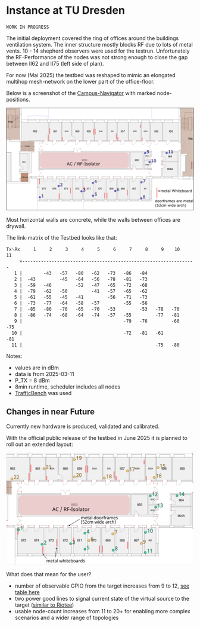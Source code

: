 # Instance at TU Dresden

```{note}
WORK IN PROGRESS
```

The initial deployment covered the ring of offices around the buildings ventilation system.
The inner structure mostly blocks RF due to lots of metal vents.
10 - 14 shepherd observers were used for the testrun.
Unfortunately the RF-Performance of the nodes was not strong enough to close the gap between II62 and II75 (left side of plan).

For now (Mai 2025) the testbed was reshaped to mimic an elongated multihop mesh-network on the lower part of the office-floor.

Below is a screenshot of the [Campus-Navigator](https://navigator.tu-dresden.de/etplan/bar/02) with marked node-positions.

![cfaed floor with marked node-positions](../media/cfaed_floorplan_current.png)

Most horizontal walls are concrete, while the walls between offices are drywall.

The link-matrix of the Testbed looks like that:

```
Tx⟍Rx     1     2     3     4     5     6     7     8     9    10    11
     +-----------------------------------------------------------------
   1 |        -43   -57   -80   -62   -73   -86   -84
   2 |  -43         -45   -64   -56   -78   -81   -73
   3 |  -59   -46         -52   -47   -65   -72   -68
   4 |  -79   -62   -50         -41   -57   -65   -62
   5 |  -61   -55   -45   -41         -56   -71   -73
   6 |  -73   -77   -64   -58   -57         -55   -56
   7 |  -85   -80   -70   -65   -70   -53         -53   -78   -70
   8 |  -86   -74   -68   -64   -74   -57   -55         -77   -81
   9 |                                      -79   -76         -60   -75
  10 |                                      -72   -81   -61         -81
  11 |                                                  -75   -80
```

Notes:

- values are in dBm
- data is from 2025-03-11
- P_TX = 8 dBm
- 8min runtime, scheduler includes all nodes
- [TrafficBench](https://github.com/nes-lab/TrafficBench) was used

## Changes in near Future

Currently new hardware is produced, validated and calibrated.

With the official public release of the testbed in June 2025 it is planned to roll out an extended layout:

![cfaed floor with marked future node-positions](../media/cfaed_floorplan_with_nodes.png)

What does that mean for the user?

- number of observable GPIO from the target increases from 9 to 12, [see table here](https://github.com/orgua/shepherd-targets/tree/main/hardware/shepherd_nRF_FRAM_Target_v1.3)
- two power good lines to signal current state of the virtual source to the target ([similar to Riotee](https://www.riotee.nessie-circuits.de/docs/latest/hardware/module.html))
- usable node-count increases from 11 to 20+ for enabling more complex scenarios and a wider range of topologies
